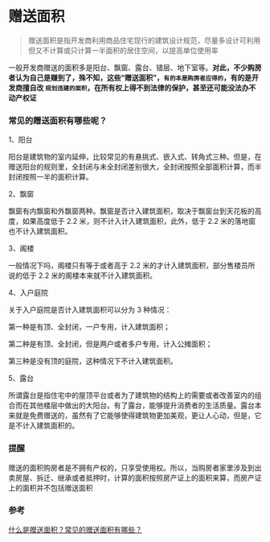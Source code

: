 # 赠送面积

> 赠送面积是指开发商利用商品住宅现行的建筑设计规范，尽量多设计可利用但又不计算或只计算一半面积的居住空间，以提高单位使用率

一般开发商赠送的面积多是阳台、飘窗、露台、错层、地下室等。**对此，不少购房者认为自己是赚到了，殊不知，这些“赠送面积”，`有的本是购房者应得的`，有的是开发商擅自改 `规划违建的面积`，在所有权上得不到法律的保护，甚至还可能没法办不动产权证**

### 常见的赠送面积有哪些呢？

1、阳台

阳台是建筑物的室内延伸，比较常见的有悬挑式、嵌入式、转角式三种。但是，在赠送阳台的规则里，全封闭与未全封闭差别很大，全封闭按照全部面积计算，而半封闭按照一半的面积计算。

2、飘窗

飘窗有内飘窗和外飘窗两种。飘窗是否计入建筑面积，取决于飘窗台到天花板的高度，如果高度低于 2.2 米，则不计入计入建筑面积，此外，低于 2.2 米的落地窗也不计入建筑面积。

3、阁楼

一般情况下吗，阁楼只有等于或者高于 2.2 米的才计入建筑面积，部分售楼员所说的低于 2.2 米的阁楼本来就不计入建筑面积。

4、入户庭院

关于入户庭院是否计入建筑面积可以分为 3 种情况：

第一种是有顶、全封闭，一户专用，计入建筑面积；

第二种是有顶、全封闭，但是两户或者多户专用，计入公摊面积；

第三种是没有顶的庭院，这种情况下不计入建筑面积。

5、露台

所谓露台是指住宅中的屋顶平台或者为了建筑物的结构上的需要或者改善室内的组合而在其他楼层中做出的大阳台。有了露台，能够提升消费者的生活质量。露台本来就是免费赠送的，虽然有了它能够使得建筑物更加美观，更让人心动，但是，它是不计入建筑面积的。

### 提醒

赠送的面积购房者是不拥有产权的，只享受使用权。所以，当购房者家里涉及到出卖房屋、拆迁、继承或者抵押时，计算的面积按照房产证上的面积来算，而房产证上的面积并不包括赠送面积

### 参考

[什么是赠送面积？常见的赠送面积有哪些？](https://baijiahao.baidu.com/s?id=1620173292088277201&wfr=spider&for=pc)
